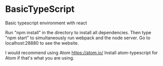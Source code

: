 # BasicTypeScript
Basic typescript environment with react

Run "npm install" in the directory to install all dependencies.
Then type "npm start" to simultaneously run webpack and the node server.
Go to localhost:28880 to see the website.

I would recommend using Atom https://atom.io/
Install atom-typescript for Atom if that's what you are using.
